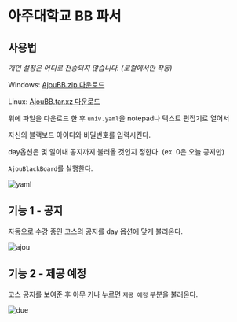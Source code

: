 # 아주대학교 BB 파서

## 사용법

*개인 설정은 어디로 전송되지 않습니다. (로컬에서만 작동)*

Windows:
[AjouBB.zip 다운로드](https://github.com/Alfex4936/Ajou-BlackBoard/releases/download/v1.0.2/AjouBB_v1.0.2.zip)

Linux:
[AjouBB.tar.xz 다운로드](https://github.com/Alfex4936/Ajou-BlackBoard/releases/download/v1.0.1/AjouBlackBoard_v1.0.1_linux64.tar.xz)

위에 파일을 다운로드 한 후 `univ.yaml`을 notepad나 텍스트 편집기로 열어서

자신의 블랙보드 아이디와 비밀번호를 입력시킨다.

day옵션은 몇 일이내 공지까지 불러올 것인지 정한다. (ex. 0은 오늘 공지만)

`AjouBlackBoard`를 실행한다.

![yaml](https://user-images.githubusercontent.com/2356749/113546947-f7c97c80-9627-11eb-9d5f-aba93dda4848.gif)

## 기능 1 - 공지

자동으로 수강 중인 코스의 공지를 day 옵션에 맞게 불러온다.

![ajou](https://user-images.githubusercontent.com/2356749/113498841-9e8c1b00-954b-11eb-99fa-e1cba2a89043.gif)

## 기능 2 - 제공 예정

코스 공지를 보여준 후 아무 키나 누르면 `제공 예정` 부분을 불러온다.

![due](https://user-images.githubusercontent.com/2356749/113511215-b5f1f500-9599-11eb-9516-18bfb8ffcf8a.gif)
